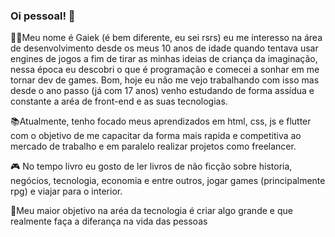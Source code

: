 ### Oi pessoal! 👋

👨‍💻Meu nome é Gaiek (é bem diferente, eu sei rsrs) eu me interesso na área de desenvolvimento desde os meus 10 anos de idade quando tentava usar engines de jogos
a fim de tirar as minhas ideias de criança da imaginação, nessa época eu descobri o que é programação e comecei a sonhar em me tornar dev de games. 
Bom, hoje eu não me vejo trabalhando com isso mas desde o ano passo (já com 17 anos) venho estudando de forma assídua e constante a aréa de front-end 
e as suas tecnologias.

📚Atualmente, tenho focado meus aprendizados em html, css, js e flutter com o objetivo de me capacitar da forma mais rapida e competitiva ao mercado de trabalho
e em paralelo realizar projetos como freelancer.

🎮 No tempo livro eu gosto de ler livros de não ficção sobre historia, negócios, tecnologia, economia e entre outros, jogar games (principalmente rpg) 
e viajar para o interior.

🎯Meu maior objetivo na aréa da tecnologia é criar algo grande e que realmente faça a diferança na vida das pessoas
